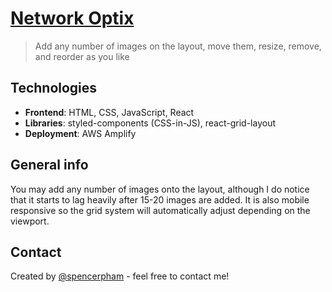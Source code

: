 # [Network Optix](https://main.d308yhozibp3gs.amplifyapp.com/)
> Add any number of images on the layout, move them, resize, remove, and reorder as you like

## Technologies
* **Frontend**: HTML, CSS, JavaScript, React
* **Libraries**: styled-components (CSS-in-JS), react-grid-layout
* **Deployment**: AWS Amplify

## General info
You may add any number of images onto the layout, although I do notice that it starts to lag heavily after 15-20 images are added. It is also mobile responsive so the grid system will automatically adjust depending on the viewport.

## Contact
Created by [@spencerpham](https://www.spencerpham.dev/) - feel free to contact me!

